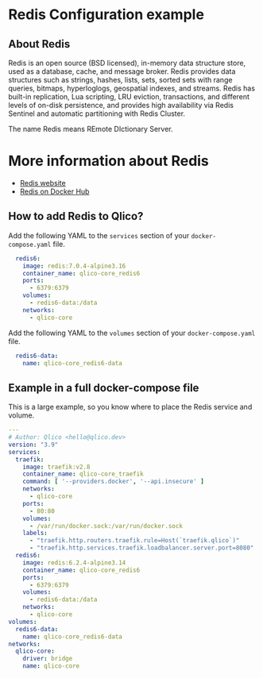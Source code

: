# Redis Configuration example

## About Redis

Redis is an open source (BSD licensed), in-memory data structure store, used as
a database, cache, and message broker. Redis provides data structures such as
strings, hashes, lists, sets, sorted sets with range queries, bitmaps,
hyperloglogs, geospatial indexes, and streams. Redis has built-in replication,
Lua scripting, LRU eviction, transactions, and different levels of on-disk
persistence, and provides high availability via Redis Sentinel and automatic
partitioning with Redis Cluster.

The name Redis means REmote DIctionary Server.

# More information about Redis

* [Redis website](https://redis.io/)
* [Redis on Docker Hub](https://hub.docker.com/_/redis)

## How to add Redis to Qlico?

Add the following YAML to the `services` section of your `docker-compose.yaml`
file.

```yaml
  redis6:
    image: redis:7.0.4-alpine3.16
    container_name: qlico-core_redis6
    ports:
      - 6379:6379
    volumes:
      - redis6-data:/data
    networks:
      - qlico-core
```

Add the following YAML to the `volumes` section of your `docker-compose.yaml`
file.

```yaml
  redis6-data:
    name: qlico-core_redis6-data
```

## Example in a full docker-compose file

This is a large example, so you know where to place the Redis service and
volume.

```yaml
---
# Author: Qlico <hello@qlico.dev>
version: "3.9"
services:
  traefik:
    image: traefik:v2.8
    container_name: qlico-core_traefik
    command: [ '--providers.docker', '--api.insecure' ]
    networks:
      - qlico-core
    ports:
      - 80:80
    volumes:
      - /var/run/docker.sock:/var/run/docker.sock
    labels:
      - "traefik.http.routers.traefik.rule=Host(`traefik.qlico`)"
      - "traefik.http.services.traefik.loadbalancer.server.port=8080"
  redis6:
    image: redis:6.2.4-alpine3.14
    container_name: qlico-core_redis6
    ports:
      - 6379:6379
    volumes:
      - redis6-data:/data
    networks:
      - qlico-core
volumes:
  redis6-data:
    name: qlico-core_redis6-data
networks:
  qlico-core:
    driver: bridge
    name: qlico-core
```

